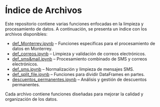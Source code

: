 # Índice de Archivos  

Este repositorio contiene varias funciones enfocadas en la limpieza y procesamiento de datos. A continuación, se presenta un índice con los archivos disponibles:  

- [def_Monterrey.ipynb](def_Monterrey.ipynb) – Funciones específicas para el procesamiento de datos en Monterrey.  
- [def_correos.ipynb](def_correos.ipynb) – Limpieza y validación de correos electrónicos.  
- [def_sms&mail.ipynb](def_sms&mail.ipynb) – Procesamiento combinado de SMS y correos electrónicos.  
- [def_sms.ipynb](def_sms.ipynb) – Normalización y limpieza de mensajes SMS.  
- [def_split_file.ipynb](def_split_file.ipynb) – Funciones para dividir DataFrames en partes.  
- [descuentos_permanentes.ipynb](descuentos_permanentes.ipynb) – Análisis y gestión de descuentos permanentes.  

Cada archivo contiene funciones diseñadas para mejorar la calidad y organización de los datos.  

